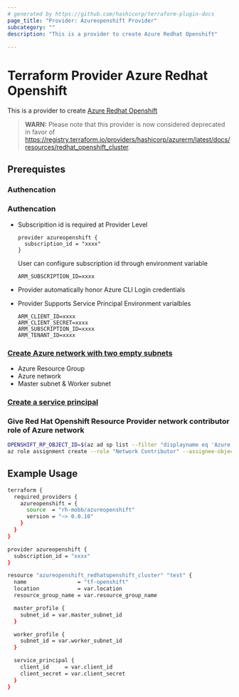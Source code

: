 ```yaml
---
# generated by https://github.com/hashicorp/terraform-plugin-docs
page_title: "Provider: Azureopenshift Provider"
subcategory: ""
description: "This is a provider to create Azure Redhat Openshift"
  
---
```


# Terraform Provider Azure Redhat Openshift

This is a provider to create [Azure Redhat Openshift](https://docs.microsoft.com/en-us/azure/openshift/)

> **WARN:** Please note that this provider is now considered deprecated in favor of 
https://registry.terraform.io/providers/hashicorp/azurerm/latest/docs/resources/redhat_openshift_cluster.


## Prerequistes

### Authencation

### Authencation

* Subscripition id is required at Provider Level

    ```
    provider azureopenshift {
      subscription_id = "xxxx"
    }
    ```

    User can configure subscription id through environment variable

    ```
    ARM_SUBSCRIPTION_ID=xxxx
    ```

* Provider automatically honor Azure CLI Login credentials
* Provider Supports Service Principal Environment varialbles

    ```
    ARM_CLIENT_ID=xxxx
    ARM_CLIENT_SECRET=xxxx
    ARM_SUBSCRIPTION_ID=xxxx
    ARM_TENANT_ID=xxxx
    ```


### [Create Azure network with two empty subnets](https://docs.microsoft.com/en-us/azure/openshift/tutorial-create-cluster#create-a-virtual-network-containing-two-empty-subnets)
* Azure Resource Group
* Azure network
* Master subnet & Worker subnet

### [Create a service principal](https://docs.microsoft.com/en-us/azure/openshift/howto-create-service-principal?pivots=aro-azurecli)

### Give Red Hat Openshift Resource Provider network contributor role of Azure network

```bash
OPENSHIFT_RP_OBJECT_ID=$(az ad sp list --filter "displayname eq 'Azure Red Hat OpenShift RP'" --query "[?appDisplayName=='Azure Red Hat OpenShift RP'].objectId" --only-show-errors --output tsv)
az role assignment create --role "Network Contributor" --assignee-object-id ${OPENSHIFT_RP_OBJECT_ID} --scope [NETWORK_ID]
```

## Example Usage

```bash
terraform {
  required_providers {
    azureopenshift = {
      source  = "rh-mobb/azureopenshift"
      version = "~> 0.0.10"
    }
  }
}

provider azureopenshift {
  subscription_id = "xxxx"
}

resource "azureopenshift_redhatopenshift_cluster" "test" {
  name                = "tf-openshift"
  location            = var.location
  resource_group_name = var.resource_group_name

  master_profile {
    subnet_id = var.master_subnet_id
  }

  worker_profile {
    subnet_id = var.worker_subnet_id
  }

  service_principal {
    client_id     = var.client_id
    client_secret = var.client_secret
  }
}
```